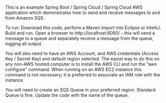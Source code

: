 This is an example Spring Boot / Spring Cloud / Spring Cloud AWS application which demonstrates how to send and receive messages to and from Amazon SQS.

To run:  Download this code, perform a Maven import into Eclipse or IntelliJ.  Build and run.  Open a browser to http://localhost:8080/ - this will send a message to a queue and separately receive a message from the queue, logging all output.

You will also need to have an AWS Account, and AWS credentials (Access Key / Secret Key) and default region selected.  The easist way to do this on any non-AWS hosted computer is to install the AWS CLI and run the "aws configure" command.  When running on an AWS EC2 instance this command is not necessary; it is preferred to associate an IAM role with the instance.

You will need to create an SQS Queue in your preferred region.  Standard Queue is fine.  Update the code with the name of the queue.
